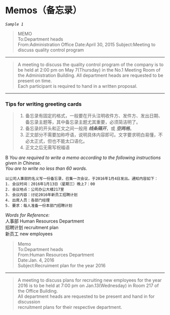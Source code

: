 # Memos（备忘录）

_`Sample 1`_
>MEMO  
>To:Department heads  
>From:Administration Office
>Date:April 30, 2015
>Subject:Meeting to discuss quality control program
---
>   A meeting to discuss the quality control program of the company is to be held at 2:00 pm on May 7(Thursday) in the No.1 Meeting Room of the Administration Building. All department heads are requested to be present on time.  
>   Each participant is required to hand in a written proposal.
---
### Tips for writing greeting cards
>1. 备忘录有固定的格式，一般要在开头注明收件方、发件方、发出日期、备忘录主题等，其中备忘录主题尤其重要，必须简洁明了。  
>2. 备忘录的开头和正文之间一般用 _**线条隔开**_，或 _**空两格**_。  
>3. 正文部分不需要加称呼语，说明具体内容即可。文字要求明白易懂，不必太正式，但也不能太口语化。  
>4. 正文之后无需写祝福语

B _You are required to write a memo according to the following instructions given in Chinese._  
_You are to write no less than 60 words._

    以公司人事部的名义写一份备忘录，召集一次会议，于2016年1月4日发出。通知内容如下：  
    1. 会议时间：2016年1月13日（星期三）晚上7：00
    2. 会议地点：公司办公大楼217室
    3. 会议内容：讨论2016年新员工招聘计划
    4. 出席人员：各部门经理
    5. 要求：每人准备一份本部门招聘计划

_Words for Reference:_  
人事部 Human Resources Department  
招聘计划 recruitment plan  
新员工 new employees
>Memo  
>To:Department heads  
>From:Human Resources Department  
>Date:Jan. 4, 2016  
>Subject:Recruiment plan for the year 2016
---
>   A meeting to discuss plans for recruiting new employees for the year  
>   2016 is to be held at 7:00 pm on Jan.13(Wednesday) in Room 217 of the Office Building.  
>   All department heads are requested to be present and hand in for discussion  
>   recruitment plans for their respective department.
